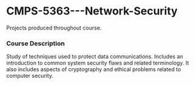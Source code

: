 # CMPS-5363---Network-Security
Projects produced throughout course. 

### Course Description

Study of techniques used to protect data communications. Includes an introduction to common
system security flaws and related terminology. It also includes aspects of cryptography and
ethical problems related to computer security.
